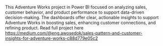 This Adventure Works project in Power BI focused on analyzing sales, customer behavior, and product performance to support data-driven decision-making. The dashboards  offer clear, actionable insights to support Adventure Works in boosting sales, enhancing customer connections, and refining product. Read full project here https://medium.com/@eng.awosedok/sales-pattern-and-customer-insights-for-adventure-works-c88d779e05c2
